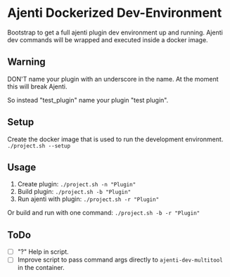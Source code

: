 # Ajenti Dockerized Dev-Environment

Bootstrap to get a full ajenti plugin dev environment up and running.
Ajenti dev commands will be wrapped and executed inside a docker image.

## Warning

DON'T name your plugin with an underscore in the name. At the moment this will break Ajenti.

So instead "test_plugin" name your plugin "test plugin".

## Setup

Create the docker image that is used to run the development environment.
```./project.sh --setup```

## Usage

1. Create plugin:
    `./project.sh -n "Plugin"`
2. Build plugin:
    `./project.sh -b "Plugin"`
3. Run ajenti with plugin:
    `./project.sh -r "Plugin"`

Or build and run with one command: `./project.sh -b -r "Plugin"`

## ToDo

- [ ] "?" Help in script.
- [ ] Improve script to pass command args directly to `ajenti-dev-multitool` in the container.
